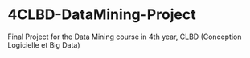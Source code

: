 # 4CLBD-DataMining-Project
Final Project for the Data Mining course in 4th year, CLBD (Conception Logicielle et Big Data)
